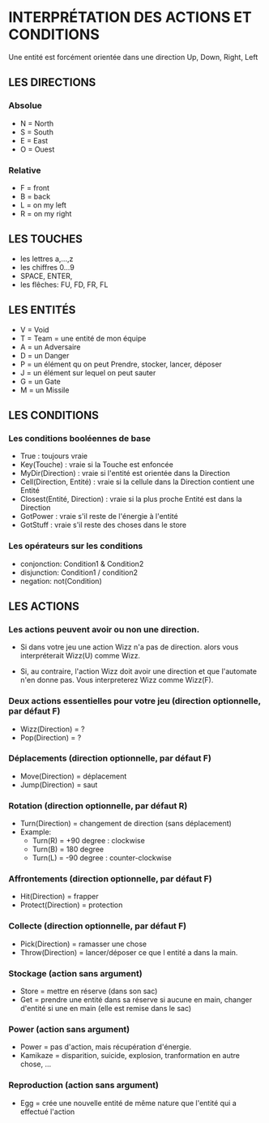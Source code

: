 # INTERPRÉTATION DES ACTIONS ET CONDITIONS


Une entité est forcément orientée dans une direction Up, Down, Right, Left

## LES DIRECTIONS

### Absolue
- N = North
- S = South
- E = East
- O = Ouest

### Relative
- F = front
- B = back
- L = on my left
- R = on my right


## LES TOUCHES

- les lettres a,...,z
- les chiffres 0...9
- SPACE, ENTER,
- les flêches: FU, FD, FR, FL


## LES ENTITÉS

- V = Void
- T = Team = une entité de mon équipe
- A = un Adversaire
- D = un Danger
- P = un élément qu on peut Prendre, stocker, lancer, déposer
- J = un élément sur lequel on peut sauter
- G = un Gate
- M = un Missile


## LES CONDITIONS

### Les conditions booléennes de base
-  True : toujours vraie
-  Key(Touche) : vraie si la Touche est enfoncée
-  MyDir(Direction) : vraie si l'entité est orientée dans la Direction
-  Cell(Direction, Entité) : vraie si la cellule dans la Direction contient une Entité
-  Closest(Entité, Direction) : vraie si la plus proche Entité est dans la Direction
-  GotPower : vraie s'il reste de l'énergie à l'entité
-  GotStuff : vraie s'il reste des choses dans le store

### Les opérateurs sur les conditions
- conjonction: Condition1 & Condition2
- disjunction: Condition1 / condition2
- negation: not(Condition)


## LES ACTIONS

### Les actions peuvent avoir ou non une direction.

- Si dans votre jeu une action Wizz n'a pas de direction.
alors vous interpréterait Wizz(U) comme Wizz.

- Si, au contraire, l'action Wizz doit avoir une direction
et que l'automate n'en donne pas. Vous interpreterez Wizz comme Wizz(F).

### Deux actions essentielles pour votre jeu (direction optionnelle, par défaut F)
-  Wizz(Direction) = ?
-  Pop(Direction)  = ?

### Déplacements (direction optionnelle, par défaut F)
-  Move(Direction) = déplacement
-  Jump(Direction) = saut

### Rotation (direction optionnelle, par défaut R)
- Turn(Direction) = changement de direction (sans déplacement)
- Example:
    - Turn(R) = +90 degree : clockwise
    - Turn(B) = 180 degree
    - Turn(L) = -90 degree : counter-clockwise

### Affrontements (direction optionnelle, par défaut F)
-  Hit(Direction) = frapper
-  Protect(Direction) = protection

### Collecte (direction optionnelle, par défaut F)
-  Pick(Direction) = ramasser une chose
-  Throw(Direction) = lancer/déposer ce que l entité a dans la main.

### Stockage (action sans argument)
-  Store = mettre en réserve (dans son sac)
-  Get   = prendre une entité dans sa réserve si aucune en main, changer d'entité si une en main (elle est remise dans le sac)

### Power (action sans argument)
-  Power = pas d'action, mais récupération d'énergie.
-  Kamikaze =  disparition, suicide, explosion, tranformation en autre chose, ...

### Reproduction (action sans argument)
-  Egg = crée une nouvelle entité de même nature que l'entité qui a effectué l'action


